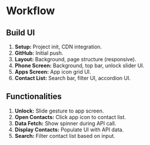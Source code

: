 # Workflow

## Build UI

1.  **Setup:** Project init, CDN integration.
2.  **GitHub:** Initial push.
3.  **Layout:** Background, page structure (responsive).
4.  **Phone Screen:** Background, top bar, unlock slider UI.
5.  **Apps Screen:** App icon grid UI.
6.  **Contact List:** Search bar, filter UI, accordion UI.

## Functionalities

1.  **Unlock:** Slide gesture to app screen.
2.  **Open Contacts:** Click app icon to contact list.
3.  **Data Fetch:** Show spinner during API call.
4.  **Display Contacts:** Populate UI with API data.
5.  **Search:** Filter contact list based on input.